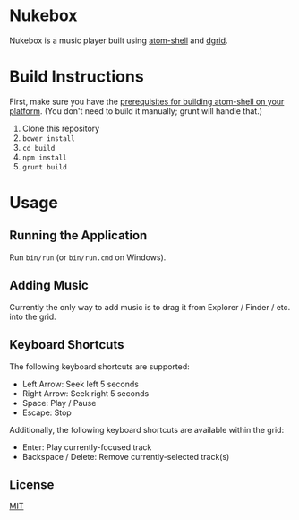 # Nukebox

Nukebox is a music player built using [atom-shell](https://github.com/atom/atom-shell/) and
[dgrid](http://dgrid.io/).

# Build Instructions

First, make sure you have the [prerequisites for building atom-shell on your platform](https://github.com/atom/atom-shell/tree/master/docs#development).
(You don't need to build it manually; grunt will handle that.)

1. Clone this repository
1. `bower install`
1. `cd build`
1. `npm install`
1. `grunt build`

# Usage

## Running the Application

Run `bin/run` (or `bin/run.cmd` on Windows).

## Adding Music

Currently the only way to add music is to drag it from Explorer / Finder / etc. into the grid.

## Keyboard Shortcuts

The following keyboard shortcuts are supported:

* Left Arrow:  Seek left 5 seconds
* Right Arrow:  Seek right 5 seconds
* Space:  Play / Pause
* Escape:  Stop

Additionally, the following keyboard shortcuts are available within the grid:

* Enter:  Play currently-focused track
* Backspace / Delete:  Remove currently-selected track(s)

## License

[MIT](./LICENSE)
